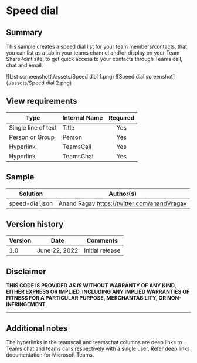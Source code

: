 # Speed dial

## Summary
This sample creates a speed dial list for your team members/contacts, that you can list as a tab in your teams channel and/or display on your Team SharePoint site, to get quick access to your contacts through Teams call, chat and email.

![List scrneenshot(./assets/Speed dial 1.png)
![Speed dial screenshot](./assets/Speed dial 2.png)

## View requirements

|Type|Internal Name|Required|
|---|---|:---:|
|Single line of text|Title|Yes|
|Person or Group|Person|Yes|
|Hyperlink|TeamsCall|Yes|
|Hyperlink|TeamsChat|Yes|

## Sample

Solution|Author(s)
--------|---------
speed-dial.json | Anand Ragav https://twitter.com/anandVragav 

## Version history

Version|Date|Comments
-------|----|--------
1.0|June 22, 2022|Initial release

## Disclaimer
**THIS CODE IS PROVIDED *AS IS* WITHOUT WARRANTY OF ANY KIND, EITHER EXPRESS OR IMPLIED, INCLUDING ANY IMPLIED WARRANTIES OF FITNESS FOR A PARTICULAR PURPOSE, MERCHANTABILITY, OR NON-INFRINGEMENT.**

---

## Additional notes
The hyperlinks in the teamscall and teamschat columns are deep links to Teams chat and teams calls respectively with a single user. Refer deep links documentation for Microsoft Teams. 

